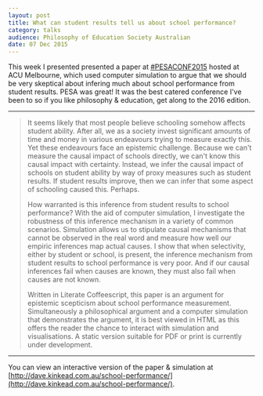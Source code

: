 ```yaml
---
layout: post
title: What can student results tell us about school performance?
category: talks
audience: Philosophy of Education Society Australian
date: 07 Dec 2015
---
```


This week I presented presented a paper at [#PESACONF2015](https://twitter.com/search?q=%23PESAConf2015) hosted at ACU Melbourne, which used computer simulation to argue that we should be very skeptical about infering much about school performance from student results.  PESA was great! It was the best catered conference I've been to so if you like philosophy & education, get along to the 2016 edition.

<script async class="speakerdeck-embed" data-id="d558c3cadbfa4ee39c359fc315b16075" data-ratio="1.77777777777778" src="//speakerdeck.com/assets/embed.js"></script>

---

> It seems likely that most people believe schooling somehow affects student ability. After all, we as a society invest significant amounts of time and money in various endeavours trying to measure exactly this. Yet these endeavours face an epistemic challenge. Because we can't measure the causal impact of schools directly, we can't know this causal impact with certainty. Instead, we infer the causal impact of schools on student ability by way of proxy measures such as student results. If student results improve, then we can infer that some aspect of schooling caused this. Perhaps.
>
> How warranted is this inference from student results to school performance? With the aid of computer simulation, I investigate the robustness of this inference mechanism in a variety of common scenarios. Simulation allows us to stipulate causal mechanisms that cannot be observed in the real word and measure how well our empiric inferences map actual causes. I show that when selectivity, either by student or school, is present, the inference mechanism from student results to school performance is very poor. And if our causal inferences fail when causes are known, they must also fail when causes are not known.
>
> Written in Literate Coffeescript, this paper is an argument for epistemic scepticism about school performance measurement. Simultaneously a philosophical argument and a computer simulation that demonstrates the argument, it is best viewed in HTML as this offers the reader the chance to interact with simulation and visualisations. A static version suitable for PDF or print is currently under development.

---

You can view an interactive version of the paper & simulation at [http://dave.kinkead.com.au/school-performance/](http://dave.kinkead.com.au/school-performance/).